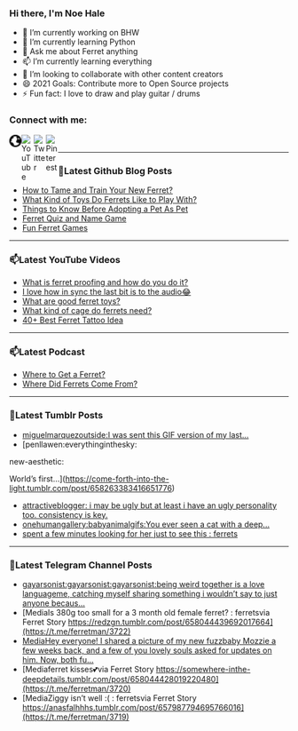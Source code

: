 ### Hi there, I'm Noe Hale

- 🔭 I’m currently working on BHW
- 🌱 I’m currently learning Python
- 💬 Ask me about Ferret anything
- 📫 I’m currently learning everything
- 🔭 I’m looking to collaborate with other content creators
- 😄 2021 Goals: Contribute more to Open Source projects
- ⚡ Fun fact: I love to draw and play guitar / drums

### Connect with me:

[<img align="left" alt="ferretvoice.com" width="22px" src="https://raw.githubusercontent.com/iconic/open-iconic/master/svg/globe.svg" />](https://ferretvoice.com)
[<img align="left" alt="YouTube" width="22px" src="https://cdn.jsdelivr.net/npm/simple-icons@v3/icons/youtube.svg" />](https://www.youtube.com/channel/UCk665XTfaMLVwFVWUmgnDiw)
[<img align="left" alt="Twitter" width="22px" src="https://cdn.jsdelivr.net/npm/simple-icons@v3/icons/twitter.svg" />](https://twitter.com/voiceferret)
[<img align="left" alt="Pinterest" width="22px" src="https://cdn.jsdelivr.net/npm/simple-icons@v3/icons/pinterest.svg" />](https://www.pinterest.com/voiceferret/)

<br />

---
### 🔭Latest Github Blog Posts
<!-- GITHUB:START -->
- [How to Tame and Train Your New Ferret?](http://noehale.github.io/how-to-tame-and-train-your-new-ferret/)
- [What Kind of Toys Do Ferrets Like to Play With?](http://noehale.github.io/what-kind-of-toys-do-ferrets-like-to-play-with/)
- [Things to Know Before Adopting a Pet As Pet](http://noehale.github.io/things-to-know-before-adopting-a-pet-as-pet/)
- [Ferret Quiz and Name Game](http://noehale.github.io/ferret-quiz/)
- [Fun Ferret Games](http://noehale.github.io/fun-ferret-games/)
<!-- GITHUB:END -->
---
### 📫Latest YouTube Videos

<!-- YOUTUBE:START -->
- [What is ferret proofing and how do you do it?](https://www.youtube.com/watch?v=81Syh_DJBQQ)
- [I love how in sync the last bit is to the audio😂](https://www.youtube.com/watch?v=WHBeGHwSlGY)
- [What are good ferret toys?](https://www.youtube.com/watch?v=tPxRilBzc0s)
- [What kind of cage do ferrets need?](https://www.youtube.com/watch?v=xzz6hC3sR5A)
- [40+ Best Ferret Tattoo Idea](https://www.youtube.com/watch?v=KIKqduR6Xcs)
<!-- YOUTUBE:END -->

---
### 📫Latest Podcast

<!-- PODCAST:START -->
- [Where to Get a Ferret?](https://anchor.fm/ferretvoice/episodes/Where-to-Get-a-Ferret-erurfu)
- [Where Did Ferrets Come From?](https://anchor.fm/ferretvoice/episodes/Where-Did-Ferrets-Come-From-eruq8g)
<!-- PODCAST:END -->
---
### 📝Latest Tumblr Posts

<!-- TUMBLR:START -->
- [miguelmarquezoutside:I was sent this GIF version of my last...](https://come-forth-into-the-light.tumblr.com/post/658308675890479104)
- [penllawen:everythinginthesky:

new-aesthetic:

World’s first...](https://come-forth-into-the-light.tumblr.com/post/658263383416651776)
- [attractiveblogger:
i may be ugly but at least i have an ugly personality too. consistency is key.
](https://come-forth-into-the-light.tumblr.com/post/658240720244768768)
- [onehumangallery:babyanimalgifs:You ever seen a cat with a deep...](https://come-forth-into-the-light.tumblr.com/post/658218106467008512)
- [spent a few minutes looking for her just to see this : ferrets](https://come-forth-into-the-light.tumblr.com/post/658172772130963456)
<!-- TUMBLR:END -->
---
### 📝Latest Telegram Channel Posts

<!-- TELEGRAM:START -->
- [gayarsonist:gayarsonist:gayarsonist:being weird together is a love languageme, catching myself sharing something i wouldn’t say to just anyone becaus...](https://t.me/ferretman/3723)
- [MediaIs 380g too small for a 3 month old female ferret? : ferretsvia Ferret Story https://redzgn.tumblr.com/post/658044439692017664](https://t.me/ferretman/3722)
- [MediaHey everyone! I shared a picture of my new fuzzbaby Mozzie a few weeks back, and a few of you lovely souls asked for updates on him. Now, both fu...](https://t.me/ferretman/3721)
- [Mediaferret kisses💕via Ferret Story https://somewhere-inthe-deepdetails.tumblr.com/post/658044428019220480](https://t.me/ferretman/3720)
- [MediaZiggy isn’t well :( : ferretsvia Ferret Story https://anasfalhhhs.tumblr.com/post/657987794695766016](https://t.me/ferretman/3719)
<!-- TELEGRAM:END -->

